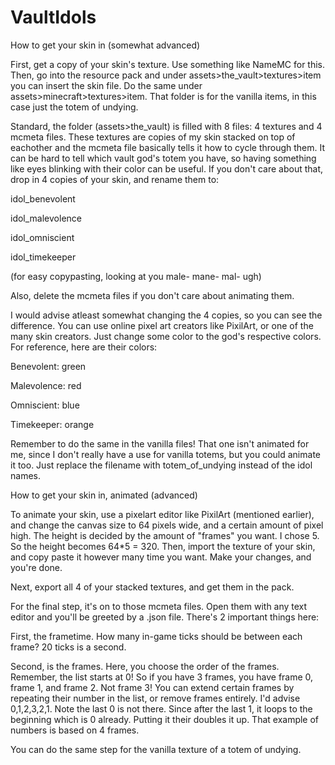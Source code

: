 # VaultIdols
How to get your skin in (somewhat advanced)

First, get a copy of your skin's texture. Use something like NameMC for this. Then, go into the resource pack and under assets>the_vault>textures>item you can insert the skin file. Do the same under assets>minecraft>textures>item. That folder is for the vanilla items, in this case just the totem of undying.

Standard, the folder (assets>the_vault) is filled with 8 files: 4 textures and 4 mcmeta files. These textures are copies of my skin stacked on top of eachother and the mcmeta file basically tells it how to cycle through them. It can be hard to tell which vault god's totem you have, so having something like eyes blinking with their color can be useful. If you don't care about that, drop in 4 copies of your skin, and rename them to:

idol_benevolent

idol_malevolence

idol_omniscient

idol_timekeeper

(for easy copypasting, looking at you male- mane- mal- ugh)

Also, delete the mcmeta files if you don't care about animating them.

I would advise atleast somewhat changing the 4 copies, so you can see the difference. You can use online pixel art creators like PixilArt, or one of the many skin creators. Just change some color to the god's respective colors. For reference, here are their colors:

Benevolent: green

Malevolence: red

Omniscient: blue

Timekeeper: orange

Remember to do the same in the vanilla files! That one isn't animated for me, since I don't really have a use for vanilla totems, but you could animate it too. Just replace the filename with totem_of_undying instead of the idol names.

How to get your skin in, animated (advanced)

To animate your skin, use a pixelart editor like PixilArt (mentioned earlier), and change the canvas size to 64 pixels wide, and a certain amount of pixel high. The height is decided by the amount of "frames" you want. I chose 5. So the height becomes 64*5 = 320. Then, import the texture of your skin, and copy paste it however many time you want. Make your changes, and you're done.

Next, export all 4 of your stacked textures, and get them in the pack.

For the final step, it's on to those mcmeta files. Open them with any text editor and you'll be greeted by a .json file. There's 2 important things here:

First, the frametime. How many in-game ticks should be between each frame? 20 ticks is a second.

Second, is the frames. Here, you choose the order of the frames. Remember, the list starts at 0! So if you have 3 frames, you have frame 0, frame 1, and frame 2. Not frame 3! You can extend certain frames by repeating their number in the list, or remove frames entirely. I'd advise 0,1,2,3,2,1. Note the last 0 is not there. Since after the last 1, it loops to the beginning which is 0 already. Putting it their doubles it up. That example of numbers is based on 4 frames.

You can do the same step for the vanilla texture of a totem of undying.
